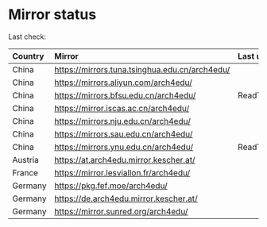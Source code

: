 <script src="./time.js"></script>
# Mirror status
Last check: <script type="text/javascript">localize(1683324985.4632523);</script>

|Country|Mirror|Last update|
|:------|:-----|:----------|
|China|https://mirrors.tuna.tsinghua.edu.cn/arch4edu/|<script type="text/javascript">localize(1683311323);</script>|
|China|https://mirrors.aliyun.com/arch4edu/|<script type="text/javascript">localize(1683311323);</script>|
|China|https://mirrors.bfsu.edu.cn/arch4edu/|ReadTimeout|
|China|https://mirror.iscas.ac.cn/arch4edu/|<script type="text/javascript">localize(1683311323);</script>|
|China|https://mirrors.nju.edu.cn/arch4edu/|<script type="text/javascript">localize(1683268532);</script>|
|China|https://mirrors.sau.edu.cn/arch4edu/|<script type="text/javascript">localize(1673850842);</script>|
|China|https://mirrors.ynu.edu.cn/arch4edu/|ReadTimeout|
|Austria|https://at.arch4edu.mirror.kescher.at/|<script type="text/javascript">localize(1683268532);</script>|
|France|https://mirror.lesviallon.fr/arch4edu/|<script type="text/javascript">localize(1683268532);</script>|
|Germany|https://pkg.fef.moe/arch4edu/|<script type="text/javascript">localize(1683268532);</script>|
|Germany|https://de.arch4edu.mirror.kescher.at/|<script type="text/javascript">localize(1683268532);</script>|
|Germany|https://mirror.sunred.org/arch4edu/|<script type="text/javascript">localize(1683268532);</script>|

<script src="./tablefilter/tablefilter.js"></script>
<script src="./table.js"></script>